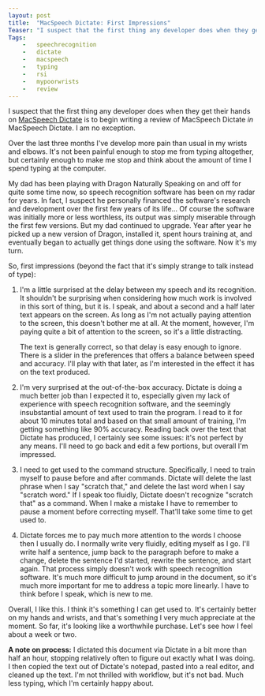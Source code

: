 ```yaml
---
layout: post
title:  "MacSpeech Dictate: First Impressions"
Teaser: "I suspect that the first thing any developer does when they get their hands on MacSpeech Dictate is to begin writing a review of MacSpeech Dictate _in_ MacSpeech Dictate. I am no exception."
Tags:
    -   speechrecognition
    -   dictate
    -   macspeech
    -   typing
    -   rsi
    -   mypoorwrists
    -   review
---
```

I suspect that the first thing any developer does when they get their hands on [MacSpeech Dictate][dictate] is to begin writing a review of MacSpeech Dictate _in_ MacSpeech Dictate. I am no exception.

[dictate]: http://www.macspeech.com/dictate/

Over the last three months I've develop more pain than usual in my wrists and elbows.  It's not been painful enough to stop me from typing altogether, but certainly enough to make me stop and think about the amount of time I spend typing at the computer.

My dad has been playing with Dragon Naturally Speaking on and off for quite some time now, so speech recognition software has been on my radar for years.  In fact, I suspect he personally financed the software's research and development over the first few years of its life... Of course the software was initially more or less worthless, its output was simply miserable through the first few versions.  But my dad continued to upgrade.  Year after year he picked up a new version of Dragon, installed it, spent hours training at, and eventually began to actually get things done using the software.  Now it's my turn.

So, first impressions (beyond the fact that it's simply strange to talk instead of type):

1.  I'm a little surprised at the delay between my speech and its recognition. It shouldn't be surprising when considering how much work is involved in this sort of thing, but it is. I speak, and about a second and a half later text appears on the screen. As long as I'm not actually paying attention to the screen, this doesn't bother me at all. At the moment, however, I'm paying quite a bit of attention to the screen, so it's a little distracting.

    The text is generally correct, so that delay is easy enough to ignore. There is a slider in the preferences that offers a balance between speed and accuracy. I'll play with that later, as I'm interested in the effect it has on the text produced.

2.  I'm very surprised at the out-of-the-box accuracy. Dictate is doing a much better job than I expected it to, especially given my lack of experience with speech recognition software, and the seemingly insubstantial amount of text used to train the program. I read to it for about 10 minutes total and based on that small amount of training, I'm getting something like 90% accuracy. Reading back over the text that Dictate has produced, I certainly see some issues: it's not perfect by any means.  I'll need to go back and edit a few portions, but overall I'm impressed.

3.  I need to get used to the command structure. Specifically, I need to train myself to pause before and after commands. Dictate will delete the last phrase when I say "scratch that," and delete the last word when I say "scratch word." If I speak too fluidly, Dictate doesn't recognize "scratch that" as a command. When I make a mistake I have to remember to pause a moment before correcting myself. That'll take some time to get used to.

4.  Dictate forces me to pay much more attention to the words I choose then I usually do. I normally write very fluidly, editing myself as I go. I'll write half a sentence, jump back to the paragraph before to make a change, delete the sentence I'd started, rewrite the sentence, and start again. That process simply doesn't work with speech recognition software. It's much more difficult to jump around in the document, so it's much more important for me to address a topic more linearly. I have to think before I speak, which is new to me.

Overall, I like this. I think it's something I can get used to. It's certainly better on my hands and wrists, and that's something I very much appreciate at the moment. So far, it's looking like a worthwhile purchase. Let's see how I feel about a week or two.

__A note on process:__ I dictated this document via Dictate in a bit more than half an hour, stopping relatively often to figure out exactly what I was doing. I then copied the text out of Dictate's notepad, pasted into a real editor, and cleaned up the text. I'm not thrilled with workflow, but it's not bad.  Much less typing, which I'm certainly happy about.